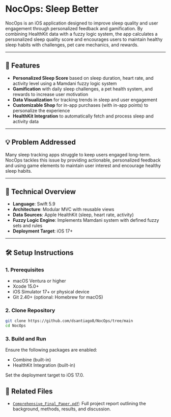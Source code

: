 # NocOps: Sleep Better

NocOps is an iOS application designed to improve sleep quality and user engagement through personalized feedback and gamification. By combining HealthKit data with a fuzzy logic system, the app calculates a personalized sleep quality score and encourages users to maintain healthy sleep habits with challenges, pet care mechanics, and rewards.

---

## 📱 Features

- **Personalized Sleep Score** based on sleep duration, heart rate, and activity level using a Mamdani fuzzy logic system
- **Gamification** with daily sleep challenges, a pet health system, and rewards to increase user motivation
- **Data Visualization** for tracking trends in sleep and user engagement
- **Customizable Shop** for in-app purchases (with in-app points) to personalize the experience
- **HealthKit Integration** to automatically fetch and process sleep and activity data

---

## 💡 Problem Addressed

Many sleep tracking apps struggle to keep users engaged long-term. NocOps tackles this issue by providing actionable, personalized feedback and using game elements to maintain user interest and encourage healthy sleep habits.

---

## 🧠 Technical Overview

- **Language**: Swift 5.9
- **Architecture**: Modular MVC with reusable views
- **Data Sources**: Apple HealthKit (sleep, heart rate, activity)
- **Fuzzy Logic Engine**: Implements Mamdani system with defined fuzzy sets and rules
- **Deployment Target**: iOS 17+

---

## 🛠️ Setup Instructions

### 1. Prerequisites
- macOS Ventura or higher
- Xcode 15.0+
- iOS Simulator 17+ or physical device
- Git 2.40+ (optional: Homebrew for macOS)

### 2. Clone Repository
```bash
git clone https://github.com/dsantiago8/NocOps/tree/main
cd NocOps
```
### 3. Build and Run
Ensure the following packages are enabled:
- Combine (built-in)
- HealthKit Integration (built-in)

Set the deployment target to iOS 17.0.


## 📎 Related Files

- [`Comprehensive_Final_Paper.pdf`](./Comprehensive_Final_Paper.pdf): Full project report outlining the background, methods, results, and discussion.
